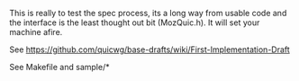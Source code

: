 This is really to test the spec process, its a long way from usable
code and the interface is the least thought out bit (MozQuic.h). It
will set your machine afire.

See https://github.com/quicwg/base-drafts/wiki/First-Implementation-Draft

See Makefile and sample/*
